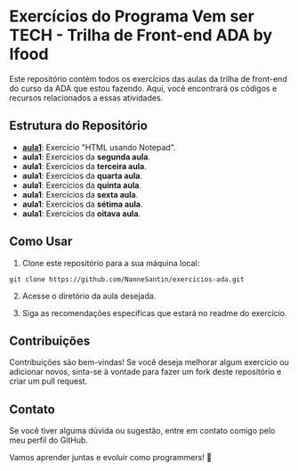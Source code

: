 # Exercícios do Programa Vem ser TECH -  Trilha de Front-end ADA by Ifood

Este repositório contém todos os exercícios das aulas da trilha de front-end do curso da ADA que estou fazendo. Aqui, você encontrará os códigos e recursos relacionados a essas atividades.

## Estrutura do Repositório

- [**aula1**](https://github.com/figuerarj/programa_vem_ser_tech_adatech-ifood/tree/main/exercicio/aula_001): Exercício "HTML usando Notepad".
- **aula1**: Exercícios da **segunda aula**.
- **aula1**: Exercícios da **terceira aula**.
- **aula1**: Exercícios da **quarta aula**.
- **aula1**: Exercícios da **quinta aula**.
- **aula1**: Exercícios da **sexta aula**.
- **aula1**: Exercícios da **sétima aula**.
- **aula1**: Exercícios da **oitava aula**.

## Como Usar

1. Clone este repositório para a sua máquina local:

`git clone https://github.com/NanneSantin/exercicios-ada.git`

2. Acesse o diretório da aula desejada.

3. Siga as recomendações especifícas que estará no readme do exercício.

## Contribuições

Contribuições são bem-vindas! Se você deseja melhorar algum exercício ou adicionar novos, sinta-se à vontade para fazer um fork deste repositório e criar um pull request.

## Contato

Se você tiver alguma dúvida ou sugestão, entre em contato comigo pelo meu perfil do GitHub.

Vamos aprender juntas e evoluir como programmers! 🚀

